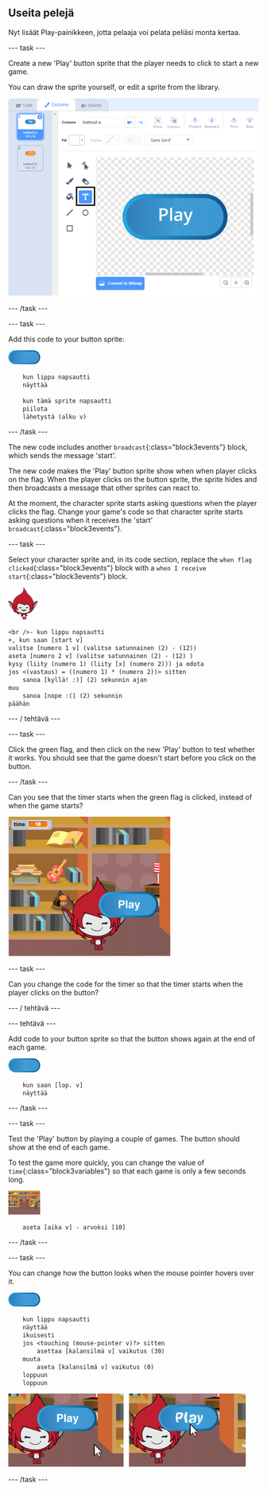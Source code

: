 ## Useita pelejä

Nyt lisäät Play-painikkeen, jotta pelaaja voi pelata peliäsi monta kertaa.

\--- task \---

Create a new 'Play' button sprite that the player needs to click to start a new game.

You can draw the sprite yourself, or edit a sprite from the library.

![Picture of the play button](images/brain-play.png)

\--- /task \---

\--- task \---

Add this code to your button sprite:

![Button sprite](images/button-sprite.png)

```blocks3
    kun lippu napsautti
    näyttää

    kun tämä sprite napsautti
    piilota
    lähetystä (alku v)
```

\--- /task \---

The new code includes another `broadcast`{:class="block3events"} block, which sends the message 'start'.

The new code makes the 'Play' button sprite show when when player clicks on the flag. When the player clicks on the button sprite, the sprite hides and then broadcasts a message that other sprites can react to.

At the moment, the character sprite starts asking questions when the player clicks the flag. Change your game's code so that character sprite starts asking questions when it receives the 'start' `broadcast`{:class="block3events"}.

\--- task \---

Select your character sprite and, in its code section, replace the `when flag clicked`{:class="block3events"} block with a `when I receive start`{:class="block3events"} block.

![Character sprite](images/giga-sprite.png)

```blocks3
<br />- kun lippu napsautti
+, kun saan [start v]
valitse [numero 1 v] (valitse satunnainen (2) - (12))
aseta [numero 2 v] (valitse satunnainen (2) - (12) )
kysy (liity (numero 1) (liity [x] (numero 2))) ja odota
jos <(vastaus) = ((numero 1) * (numero 2))> sitten
    sanoa [kyllä! :)] (2) sekunnin ajan
muu
    sanoa [nope :(] (2) sekunnin
päähän
```

\--- / tehtävä \---

\--- task \---

Click the green flag, and then click on the new 'Play' button to test whether it works. You should see that the game doesn't start before you click on the button.

\--- /task \---

Can you see that the timer starts when the green flag is clicked, instead of when the game starts?

![Timer has started](images/brain-timer-bug.png)

\--- task \---

Can you change the code for the timer so that the timer starts when the player clicks on the button?

\--- / tehtävä \---

\--- tehtävä \---

Add code to your button sprite so that the button shows again at the end of each game.

![Button sprite](images/button-sprite.png)

```blocks3
    kun saan [lop. v]
    näyttää
```

\--- /task \---

\--- task \---

Test the 'Play' button by playing a couple of games. The button should show at the end of each game.

To test the game more quickly, you can change the value of `time`{:class="block3variables"} so that each game is only a few seconds long.

![Stage](images/stage-sprite.png)

```blocks3
    aseta [aika v] - arvoksi [10]
```

\--- /task \---

\--- task \---

You can change how the button looks when the mouse pointer hovers over it.

![Button](images/button-sprite.png)

```blocks3
    kun lippu napsautti
    näyttää
    ikuisesti
    jos <touching (mouse-pointer v)?> sitten
        asettaa [kalansilmä v] vaikutus (30)
    muuta
        aseta [kalansilmä v] vaikutus (0)
    loppuun
    loppuun
```

![screenshot](images/brain-fisheye.png)

\--- /task \---